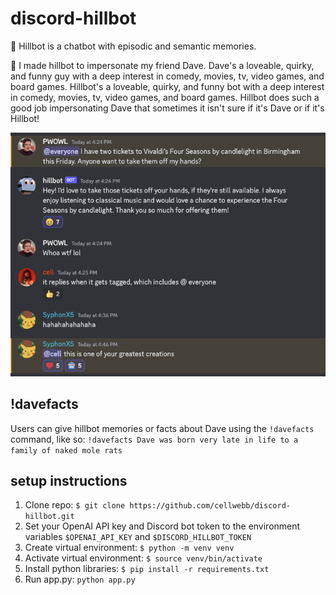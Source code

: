 # discord-hillbot

:brain: Hillbot is a chatbot with episodic and semantic memories.

:robot: I made hillbot to impersonate my friend Dave. Dave's a loveable, quirky, and funny guy with a deep interest in comedy, movies, tv, video games, and board games. Hillbot's a loveable, quirky, and funny bot with a deep interest in comedy, movies, tv, video games, and board games. Hillbot does such a good job impersonating Dave that sometimes it isn't sure if it's Dave or if it's Hillbot!

![Image](Screenshot.png)

## !davefacts
Users can give hillbot memories or facts about Dave using the `!davefacts` command, like so: `!davefacts Dave was born very late in life to a family of naked mole rats`

## setup instructions
1. Clone repo: `$ git clone https://github.com/cellwebb/discord-hillbot.git`
1. Set your OpenAI API key and Discord bot token to the environment variables `$OPENAI_API_KEY` and `$DISCORD_HILLBOT_TOKEN`
1. Create virtual environment: `$ python -m venv venv`
1. Activate virtual environment: `$ source venv/bin/activate`
1. Install python libraries: `$ pip install -r requirements.txt`
1. Run app.py: `python app.py`
